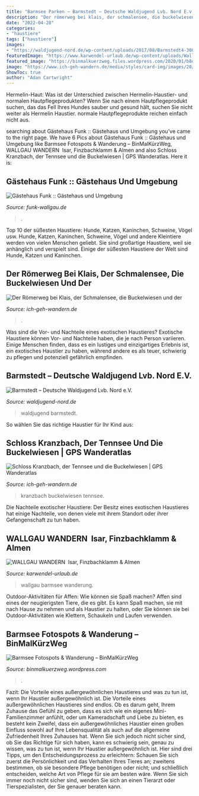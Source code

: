 ```yaml
---
title: "Barmsee Parken ~ Barmstedt – Deutsche Waldjugend Lvb. Nord E.v."
description: "Der römerweg bei klais, der schmalensee, die buckelwiesen und der"
date: "2022-04-28"
categories:
- "haustiere"
tags: ["haustiere"]
images:
- "https://waldjugend-nord.de/wp-content/uploads/2017/08/Barmstedt4-300x168.jpg"
featuredImage: "https://www.karwendel-urlaub.de/wp-content/uploads/Wallgau-wandern-1024x768.jpg"
featured_image: "https://binmalkuerzweg.files.wordpress.com/2020/01/b8dd6-dji_0494-hdr.jpg?w=1536"
image: "https://www.ich-geh-wandern.de/media/styles/card-img/images/20/65/2134112.jpg"
ShowToc: true
author: "Adan Cartwright"
---
```



Hermelin-Haut: Was ist der Unterschied zwischen Hermelin-Haustier- und normalen Hautpflegeprodukten?
Wenn Sie nach einem Hautpflegeprodukt suchen, das das Fell Ihres Hundes sauber und gesund hält, suchen Sie nicht weiter als Hermelin Haustier. normale Hautpflegeprodukte reichen einfach nicht aus.

	

		
searching about Gästehaus Funk :: Gästehaus und Umgebung you've came to the right page. We have 6 Pics about Gästehaus Funk :: Gästehaus und Umgebung like Barmsee Fotospots &amp; Wanderung – BinMalKürzWeg, WALLGAU WANDERN ️ Isar, Finzbachklamm &amp; Almen and also Schloss Kranzbach, der Tennsee und die Buckelwiesen | GPS Wanderatlas. Here it is:
		
    
## Gästehaus Funk :: Gästehaus Und Umgebung

<img loading=lazy src="https://www.funk-wallgau.de/templates/yootheme/cache/Gaestehaus-Funk-Umgebung-20170506-002-3288fda9.jpeg" onerror="this.onerror=null;this.src='https://tse4.mm.bing.net/th?id=OIP.qRbZQB5VIeFv3xVZYI0K6gHaE7&amp;pid=15.1';" alt="Gästehaus Funk :: Gästehaus und Umgebung">

_Source: funk-wallgau.de_

>. 

	

Top 10 der süßesten Haustiere: Hunde, Katzen, Kaninchen, Schweine, Vögel usw.
Hunde, Katzen, Kaninchen, Schweine, Vögel und andere Kleintiere werden von vielen Menschen geliebt. Sie sind großartige Haustiere, weil sie anhänglich und verspielt sind. Einige der süßesten Haustiere der Welt sind Hunde, Katzen und Kaninchen.

    
## Der Römerweg Bei Klais, Der Schmalensee, Die Buckelwiesen Und Der

<img loading=lazy src="https://www.ich-geh-wandern.de/media/styles/card-img/images/20/65/2134112.jpg" onerror="this.onerror=null;this.src='https://tse1.mm.bing.net/th?id=OIP.0lXN7ad4COiUa2Agn6MX4gAAAA&amp;pid=15.1';" alt="Der Römerweg bei Klais, der Schmalensee, die Buckelwiesen und der">

_Source: ich-geh-wandern.de_

>. 

	

Was sind die Vor- und Nachteile eines exotischen Haustieres?
Exotische Haustiere können Vor- und Nachteile haben, die je nach Person variieren. Einige Menschen finden, dass es ein lustiges und einzigartiges Erlebnis ist, ein exotisches Haustier zu haben, während andere es als teuer, schwierig zu pflegen und potenziell gefährlich empfinden.

    
## Barmstedt – Deutsche Waldjugend Lvb. Nord E.V.

<img loading=lazy src="https://waldjugend-nord.de/wp-content/uploads/2017/08/Barmstedt4-300x168.jpg" onerror="this.onerror=null;this.src='https://tse2.mm.bing.net/th?id=OIP.GVPZaMpE_E9L8Y_VsTbasgAAAA&amp;pid=15.1';" alt="Barmstedt – Deutsche Waldjugend Lvb. Nord e.V.">

_Source: waldjugend-nord.de_

>waldjugend barmstedt. 

	

So wählen Sie das richtige Haustier für Ihr Kind aus:

    
## Schloss Kranzbach, Der Tennsee Und Die Buckelwiesen | GPS Wanderatlas

<img loading=lazy src="https://www.ich-geh-wandern.de/media/styles/card-img/images/20/71/img-8332000.jpg" onerror="this.onerror=null;this.src='https://tse2.mm.bing.net/th?id=OIP.V9FNSySmx6r76kYLH0O5twAAAA&amp;pid=15.1';" alt="Schloss Kranzbach, der Tennsee und die Buckelwiesen | GPS Wanderatlas">

_Source: ich-geh-wandern.de_

>kranzbach buckelwiesen tennsee. 

	

Die Nachteile exotischer Haustiere: Der Besitz eines exotischen Haustieres hat einige Nachteile, von denen viele mit ihrem Standort oder ihrer Gefangenschaft zu tun haben.

    
## WALLGAU WANDERN ️ Isar, Finzbachklamm &amp; Almen

<img loading=lazy src="https://www.karwendel-urlaub.de/wp-content/uploads/Wallgau-wandern-1024x768.jpg" onerror="this.onerror=null;this.src='https://tse3.mm.bing.net/th?id=OIP.bStijCdWaxgjYHGl7vDA3gHaFj&amp;pid=15.1';" alt="WALLGAU WANDERN ️ Isar, Finzbachklamm &amp; Almen">

_Source: karwendel-urlaub.de_

>wallgau barmsee wanderung. 

	

Outdoor-Aktivitäten für Affen: Wie können sie Spaß machen?
Affen sind eines der neugierigsten Tiere, die es gibt. Es kann Spaß machen, sie mit nach Hause zu nehmen und als Haustier zu halten, oder Sie können sie bei Outdoor-Aktivitäten wie Klettern, Schaukeln und Laufen verwenden.

    
## Barmsee Fotospots &amp; Wanderung – BinMalKürzWeg

<img loading=lazy src="https://binmalkuerzweg.files.wordpress.com/2020/01/b8dd6-dji_0494-hdr.jpg?w=1536" onerror="this.onerror=null;this.src='https://tse1.mm.bing.net/th?id=OIP.gPyJgcaP3BcUQ3SQHSxaGAHaFj&amp;pid=15.1';" alt="Barmsee Fotospots &amp; Wanderung – BinMalKürzWeg">

_Source: binmalkuerzweg.wordpress.com_

>. 

	

Fazit: Die Vorteile eines außergewöhnlichen Haustieres und was zu tun ist, wenn Ihr Haustier außergewöhnlich ist.
Die Vorteile eines außergewöhnlichen Haustieres sind endlos. Ob es darum geht, Ihrem Zuhause das Gefühl zu geben, dass es sich wie ein eigenes Mini-Familienzimmer anfühlt, oder um Kameradschaft und Liebe zu bieten, es besteht kein Zweifel, dass ein außergewöhnliches Haustier einen großen Einfluss sowohl auf Ihre Lebensqualität als auch auf die allgemeine Zufriedenheit Ihres Zuhauses hat. Wenn Sie sich jedoch nicht sicher sind, ob Sie das Richtige für sich haben, kann es schwierig sein, genau zu wissen, was zu tun ist, wenn Ihr Haustier außergewöhnlich ist. Hier sind drei Tipps, um den Entscheidungsprozess zu erleichtern: Schauen Sie sich zuerst die Persönlichkeit und das Verhalten Ihres Tieres an; zweitens bestimmen, ob sie besondere Pflege benötigen oder nicht; und schließlich entscheiden, welche Art von Pflege für sie am besten wäre. Wenn Sie sich immer noch nicht sicher sind, wenden Sie sich an einen Tierarzt oder Tierspezialisten, der Sie genauer beraten kann.

